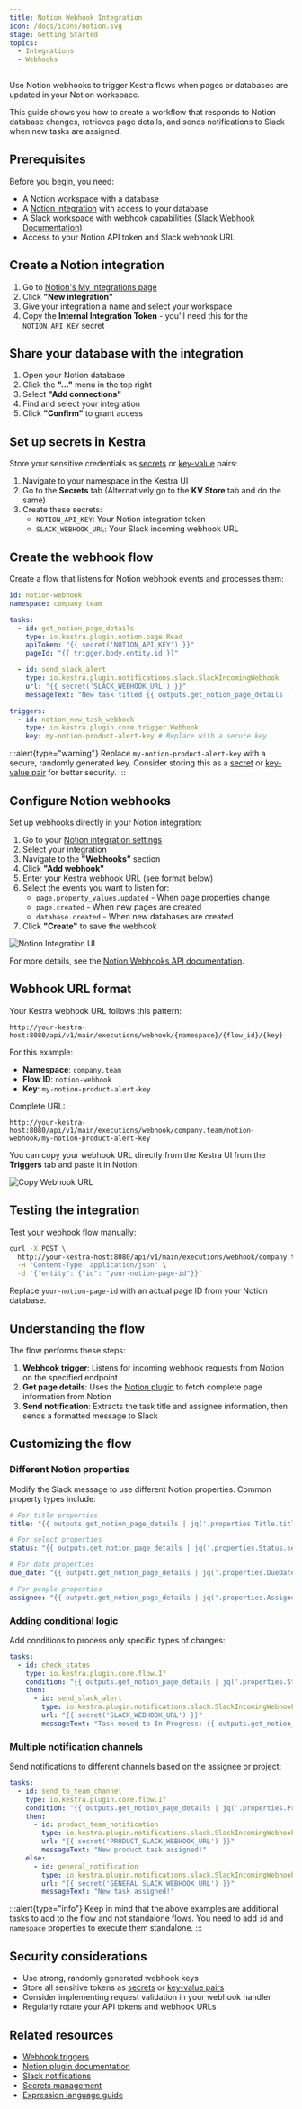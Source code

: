 ```yaml
---
title: Notion Webhook Integration
icon: /docs/icons/notion.svg
stage: Getting Started
topics:
  - Integrations
  - Webhooks
---
```


Use Notion webhooks to trigger Kestra flows when pages or databases are updated in your Notion workspace.

This guide shows you how to create a workflow that responds to Notion database changes, retrieves page details, and sends notifications to Slack when new tasks are assigned.

## Prerequisites

Before you begin, you need:
- A Notion workspace with a database
- A [Notion integration](https://www.notion.so/my-integrations) with access to your database
- A Slack workspace with webhook capabilities ([Slack Webhook Documentation](https://api.slack.com/messaging/webhooks))
- Access to your Notion API token and Slack webhook URL

## Create a Notion integration

1. Go to [Notion's My Integrations page](https://www.notion.so/my-integrations)
2. Click **"New integration"**
3. Give your integration a name and select your workspace
4. Copy the **Internal Integration Token** - you'll need this for the `NOTION_API_KEY` secret

## Share your database with the integration

1. Open your Notion database
2. Click the **"..."** menu in the top right
3. Select **"Add connections"**
4. Find and select your integration
5. Click **"Confirm"** to grant access

## Set up secrets in Kestra

Store your sensitive credentials as [secrets](../05.concepts/04.secret.md) or [key-value](../05.concepts/05.kv-store.md) pairs:

1. Navigate to your namespace in the Kestra UI
2. Go to the **Secrets** tab (Alternatively go to the **KV Store** tab and do the same)
3. Create these secrets:
   - `NOTION_API_KEY`: Your Notion integration token
   - `SLACK_WEBHOOK_URL`: Your Slack incoming webhook URL

## Create the webhook flow

Create a flow that listens for Notion webhook events and processes them:

```yaml
id: notion-webhook
namespace: company.team

tasks:
  - id: get_notion_page_details
    type: io.kestra.plugin.notion.page.Read
    apiToken: "{{ secret('NOTION_API_KEY') }}"
    pageId: "{{ trigger.body.entity.id }}"

  - id: send_slack_alert
    type: io.kestra.plugin.notifications.slack.SlackIncomingWebhook
    url: "{{ secret('SLACK_WEBHOOK_URL') }}"
    messageText: "New task titled {{ outputs.get_notion_page_details | jq('.properties.Button.title[0].text.content') | first }} assigned to {{ outputs.get_notion_page_details | jq('.properties.Assignee.multi_select[0].name') | first }} on the Product team Notion board! Link: {{ outputs.get_notion_page_details.url }}"

triggers:
  - id: notion_new_task_webhook
    type: io.kestra.plugin.core.trigger.Webhook
    key: my-notion-product-alert-key # Replace with a secure key
```

:::alert{type="warning"}
Replace `my-notion-product-alert-key` with a secure, randomly generated key. Consider storing this as a [secret](../05.concepts/04.secret.md) or [key-value pair](../05.concepts/05.kv-store.md) for better security.
:::

## Configure Notion webhooks

Set up webhooks directly in your Notion integration:

1. Go to your [Notion integration settings](https://www.notion.so/my-integrations)
2. Select your integration
3. Navigate to the **"Webhooks"** section
4. Click **"Add webhook"**
5. Enter your Kestra webhook URL (see format below)
6. Select the events you want to listen for:
   - `page.property_values.updated` - When page properties change
   - `page.created` - When new pages are created
   - `database.created` - When new databases are created
7. Click **"Create"** to save the webhook

![Notion Integration UI](@assets/docs/how-to-guides/notion/kestra-webhook-notion.png)

For more details, see the [Notion Webhooks API documentation](https://developers.notion.com/reference/webhooks).

## Webhook URL format

Your Kestra webhook URL follows this pattern:

```
http://your-kestra-host:8080/api/v1/main/executions/webhook/{namespace}/{flow_id}/{key}
```

For this example:
- **Namespace**: `company.team`
- **Flow ID**: `notion-webhook`
- **Key**: `my-notion-product-alert-key`

Complete URL:
```
http://your-kestra-host:8080/api/v1/main/executions/webhook/company.team/notion-webhook/my-notion-product-alert-key
```

You can copy your webhook URL directly from the Kestra UI from the **Triggers** tab and paste it in Notion:

![Copy Webhook URL](@assets/docs/how-to-guides/notion/copy-webhook-url.png)

## Testing the integration

Test your webhook flow manually:

```bash
curl -X POST \
  http://your-kestra-host:8080/api/v1/main/executions/webhook/company.team/notion-webhook/my-notion-product-alert-key \
  -H "Content-Type: application/json" \
  -d '{"entity": {"id": "your-notion-page-id"}}'
```

Replace `your-notion-page-id` with an actual page ID from your Notion database.

## Understanding the flow

The flow performs these steps:

1. **Webhook trigger**: Listens for incoming webhook requests from Notion on the specified endpoint
2. **Get page details**: Uses the [Notion plugin](/plugins/plugin-notion) to fetch complete page information from Notion
3. **Send notification**: Extracts the task title and assignee information, then sends a formatted message to Slack

## Customizing the flow

### Different Notion properties

Modify the Slack message to use different Notion properties. Common property types include:

```yaml
# For title properties
title: "{{ outputs.get_notion_page_details | jq('.properties.Title.title[0].text.content') | first }}"

# For select properties
status: "{{ outputs.get_notion_page_details | jq('.properties.Status.select.name') | first }}"

# For date properties
due_date: "{{ outputs.get_notion_page_details | jq('.properties.DueDate.date.start') | first }}"

# For people properties
assignee: "{{ outputs.get_notion_page_details | jq('.properties.Assignee.people[0].name') | first }}"
```

### Adding conditional logic

Add conditions to process only specific types of changes:

```yaml
tasks:
  - id: check_status
    type: io.kestra.plugin.core.flow.If
    condition: "{{ outputs.get_notion_page_details | jq('.properties.Status.select.name') | first == 'In Progress' }}"
    then:
      - id: send_slack_alert
        type: io.kestra.plugin.notifications.slack.SlackIncomingWebhook
        url: "{{ secret('SLACK_WEBHOOK_URL') }}"
        messageText: "Task moved to In Progress: {{ outputs.get_notion_page_details | jq('.properties.Title.title[0].text.content') | first }}"
```

### Multiple notification channels

Send notifications to different channels based on the assignee or project:

```yaml
tasks:
  - id: send_to_team_channel
    type: io.kestra.plugin.core.flow.If
    condition: "{{ outputs.get_notion_page_details | jq('.properties.Project.select.name') | first == 'Product' }}"
    then:
      - id: product_team_notification
        type: io.kestra.plugin.notifications.slack.SlackIncomingWebhook
        url: "{{ secret('PRODUCT_SLACK_WEBHOOK_URL') }}"
        messageText: "New product task assigned!"
    else:
      - id: general_notification
        type: io.kestra.plugin.notifications.slack.SlackIncomingWebhook
        url: "{{ secret('GENERAL_SLACK_WEBHOOK_URL') }}"
        messageText: "New task assigned!"
```

:::alert{type="info"}
Keep in mind that the above examples are additional tasks to add to the flow and not standalone flows. You need to add `id` and `namespace` properties to execute them standalone.
:::

## Security considerations

- Use strong, randomly generated webhook keys
- Store all sensitive tokens as [secrets](../05.concepts/04.secret.md) or [key-value pairs](../05.concepts/05.kv-store.md)
- Consider implementing request validation in your webhook handler
- Regularly rotate your API tokens and webhook URLs

## Related resources

- [Webhook triggers](../04.workflow-components/07.triggers/03.webhook-trigger.md)
- [Notion plugin documentation](https://kestra.io/plugins/plugin-notion)
- [Slack notifications](../15.how-to-guides/slack-webhook.md)
- [Secrets management](../05.concepts/04.secret.md)
- [Expression language guide](../05.concepts/06.pebble.md)